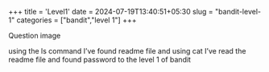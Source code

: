 +++
title = 'Level1'
date = 2024-07-19T13:40:51+05:30
slug = "bandit-level-1"
categories = ["bandit","level 1"]
+++


Question image 

using the ls command I’ve found readme file and using cat I’ve read the readme file and found password to the level 1 of bandit